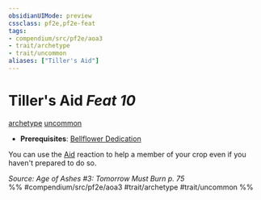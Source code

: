 ```yaml
---
obsidianUIMode: preview
cssclass: pf2e,pf2e-feat
tags:
- compendium/src/pf2e/aoa3
- trait/archetype
- trait/uncommon
aliases: ["Tiller's Aid"]
---
```

# Tiller's Aid  *Feat 10*  
[archetype](../../rules/traits/archetype.md)  [uncommon](../../rules/traits/uncommon.md)  

- **Prerequisites**: [Bellflower Dedication](bellflower-dedication-aoa3.md)

You can use the [Aid](../../rules/actions/aid.md) reaction to help a member of your crop even if you haven't prepared to do so.

*Source: Age of Ashes #3: Tomorrow Must Burn p. 75*  
%% #compendium/src/pf2e/aoa3 #trait/archetype #trait/uncommon %%